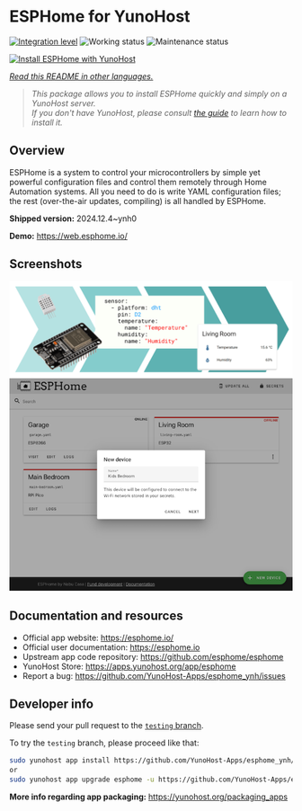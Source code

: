 <!--
N.B.: This README was automatically generated by <https://github.com/YunoHost/apps/tree/master/tools/readme_generator>
It shall NOT be edited by hand.
-->

# ESPHome for YunoHost

[![Integration level](https://apps.yunohost.org/badge/integration/esphome)](https://ci-apps.yunohost.org/ci/apps/esphome/)
![Working status](https://apps.yunohost.org/badge/state/esphome)
![Maintenance status](https://apps.yunohost.org/badge/maintained/esphome)

[![Install ESPHome with YunoHost](https://install-app.yunohost.org/install-with-yunohost.svg)](https://install-app.yunohost.org/?app=esphome)

*[Read this README in other languages.](./ALL_README.md)*

> *This package allows you to install ESPHome quickly and simply on a YunoHost server.*  
> *If you don't have YunoHost, please consult [the guide](https://yunohost.org/install) to learn how to install it.*

## Overview

ESPHome is a system to control your microcontrollers by simple yet powerful configuration files and control them remotely through Home Automation systems. All you need to do is write YAML configuration files; the rest (over-the-air updates, compiling) is all handled by ESPHome.


**Shipped version:** 2024.12.4~ynh0

**Demo:** <https://web.esphome.io/>

## Screenshots

![Screenshot of ESPHome](./doc/screenshots/hero.png)
![Screenshot of ESPHome](./doc/screenshots/screenshot.png)

## Documentation and resources

- Official app website: <https://esphome.io/>
- Official user documentation: <https://esphome.io>
- Upstream app code repository: <https://github.com/esphome/esphome>
- YunoHost Store: <https://apps.yunohost.org/app/esphome>
- Report a bug: <https://github.com/YunoHost-Apps/esphome_ynh/issues>

## Developer info

Please send your pull request to the [`testing` branch](https://github.com/YunoHost-Apps/esphome_ynh/tree/testing).

To try the `testing` branch, please proceed like that:

```bash
sudo yunohost app install https://github.com/YunoHost-Apps/esphome_ynh/tree/testing --debug
or
sudo yunohost app upgrade esphome -u https://github.com/YunoHost-Apps/esphome_ynh/tree/testing --debug
```

**More info regarding app packaging:** <https://yunohost.org/packaging_apps>
